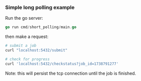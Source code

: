 ### Simple long polling example

Run the go server:

``` go
go run cmd/short_polling/main.go
```

then make a request:

``` bash
# submit a job
curl "localhost:5432/submit"

# check for progress
curl 'localhost:5432/checkstatus?job_id=1738791277'
```

Note: this will persist the tcp connection until the job is finished.
